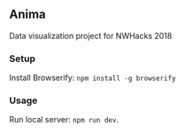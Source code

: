 ## Anima
Data visualization project for NWHacks 2018

### Setup
Install Browserify: `npm install -g browserify`

### Usage
Run local server: `npm run dev`.

